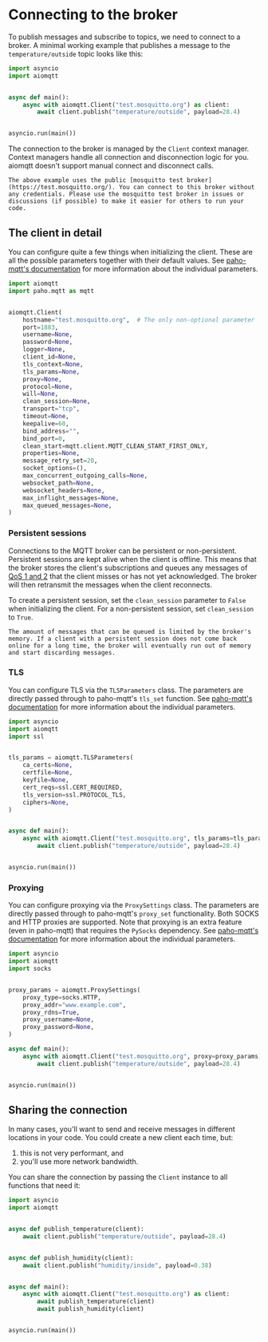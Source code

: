 # Connecting to the broker

To publish messages and subscribe to topics, we need to connect to a broker. A minimal working example that publishes a message to the `temperature/outside` topic looks like this:

```python
import asyncio
import aiomqtt


async def main():
    async with aiomqtt.Client("test.mosquitto.org") as client:
        await client.publish("temperature/outside", payload=28.4)


asyncio.run(main())
```

The connection to the broker is managed by the `Client` context manager. Context managers handle all connection and disconnection logic for you. aiomqtt doesn't support manual connect and disconnect calls.

```{tip}
The above example uses the public [mosquitto test broker](https://test.mosquitto.org/). You can connect to this broker without any credentials. Please use the mosquitto test broker in issues or discussions (if possible) to make it easier for others to run your code.
```

## The client in detail

You can configure quite a few things when initializing the client. These are all the possible parameters together with their default values. See [paho-mqtt's documentation](https://github.com/eclipse/paho.mqtt.python) for more information about the individual parameters.

```python
import aiomqtt
import paho.mqtt as mqtt


aiomqtt.Client(
    hostname="test.mosquitto.org",  # The only non-optional parameter
    port=1883,
    username=None,
    password=None,
    logger=None,
    client_id=None,
    tls_context=None,
    tls_params=None,
    proxy=None,
    protocol=None,
    will=None,
    clean_session=None,
    transport="tcp",
    timeout=None,
    keepalive=60,
    bind_address="",
    bind_port=0,
    clean_start=mqtt.client.MQTT_CLEAN_START_FIRST_ONLY,
    properties=None,
    message_retry_set=20,
    socket_options=(),
    max_concurrent_outgoing_calls=None,
    websocket_path=None,
    websocket_headers=None,
    max_inflight_messages=None,
    max_queued_messages=None,
)
```

### Persistent sessions

Connections to the MQTT broker can be persistent or non-persistent. Persistent sessions are kept alive when the client is offline. This means that the broker stores the client's subscriptions and queues any messages of [QoS 1 and 2](publishing-a-message.md#quality-of-service-qos) that the client misses or has not yet acknowledged. The broker will then retransmit the messages when the client reconnects.

To create a persistent session, set the `clean_session` parameter to `False` when initializing the client. For a non-persistent session, set `clean_session` to `True`.

```{note}
The amount of messages that can be queued is limited by the broker's memory. If a client with a persistent session does not come back online for a long time, the broker will eventually run out of memory and start discarding messages.
```

### TLS

You can configure TLS via the `TLSParameters` class. The parameters are directly passed through to paho-mqtt's `tls_set` function. See [paho-mqtt's documentation](https://github.com/eclipse/paho.mqtt.python) for more information about the individual parameters.

```python
import asyncio
import aiomqtt
import ssl


tls_params = aiomqtt.TLSParameters(
    ca_certs=None,
    certfile=None,
    keyfile=None,
    cert_reqs=ssl.CERT_REQUIRED,
    tls_version=ssl.PROTOCOL_TLS,
    ciphers=None,
)


async def main():
    async with aiomqtt.Client("test.mosquitto.org", tls_params=tls_params) as client:
        await client.publish("temperature/outside", payload=28.4)


asyncio.run(main())
```

### Proxying

You can configure proxying via the `ProxySettings` class. The parameters are directly passed through to paho-mqtt's `proxy_set` functionality. Both SOCKS and HTTP proxies are supported. Note that proxying is an extra feature (even in paho-mqtt) that requires the `PySocks` dependency. See [paho-mqtt's documentation](https://github.com/eclipse/paho.mqtt.python) for more information about the individual parameters.

```python
import asyncio
import aiomqtt
import socks


proxy_params = aiomqtt.ProxySettings(
    proxy_type=socks.HTTP,
    proxy_addr="www.example.com",
    proxy_rdns=True,
    proxy_username=None,
    proxy_password=None,
)

async def main():
    async with aiomqtt.Client("test.mosquitto.org", proxy=proxy_params) as client:
        await client.publish("temperature/outside", payload=28.4)


asyncio.run(main())
```

## Sharing the connection

In many cases, you'll want to send and receive messages in different locations in your code. You could create a new client each time, but:

1. this is not very performant, and
2. you'll use more network bandwidth.

You can share the connection by passing the `Client` instance to all functions that need it:

```python
import asyncio
import aiomqtt


async def publish_temperature(client):
    await client.publish("temperature/outside", payload=28.4)


async def publish_humidity(client):
    await client.publish("humidity/inside", payload=0.38)


async def main():
    async with aiomqtt.Client("test.mosquitto.org") as client:
        await publish_temperature(client)
        await publish_humidity(client)


asyncio.run(main())
```
